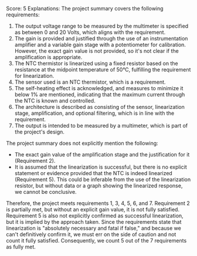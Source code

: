 Score: 5
Explanations: 
The project summary covers the following requirements:

1. The output voltage range to be measured by the multimeter is specified as between 0 and 20 Volts, which aligns with the requirement.
2. The gain is provided and justified through the use of an instrumentation amplifier and a variable gain stage with a potentiometer for calibration. However, the exact gain value is not provided, so it's not clear if the amplification is appropriate.
3. The NTC thermistor is linearized using a fixed resistor based on the resistance at the midpoint temperature of 50°C, fulfilling the requirement for linearization.
4. The sensor used is an NTC thermistor, which is a requirement.
5. The self-heating effect is acknowledged, and measures to minimize it below 1% are mentioned, indicating that the maximum current through the NTC is known and controlled.
6. The architecture is described as consisting of the sensor, linearization stage, amplification, and optional filtering, which is in line with the requirement.
7. The output is intended to be measured by a multimeter, which is part of the project's design.

The project summary does not explicitly mention the following:

- The exact gain value of the amplification stage and the justification for it (Requirement 2).
- It is assumed that the linearization is successful, but there is no explicit statement or evidence provided that the NTC is indeed linearized (Requirement 5). This could be inferable from the use of the linearization resistor, but without data or a graph showing the linearized response, we cannot be conclusive.

Therefore, the project meets requirements 1, 3, 4, 5, 6, and 7. Requirement 2 is partially met, but without an explicit gain value, it is not fully satisfied. Requirement 5 is also not explicitly confirmed as successful linearization, but it is implied by the approach taken. Since the requirements state that linearization is "absolutely necessary and fatal if false," and because we can't definitively confirm it, we must err on the side of caution and not count it fully satisfied. Consequently, we count 5 out of the 7 requirements as fully met.